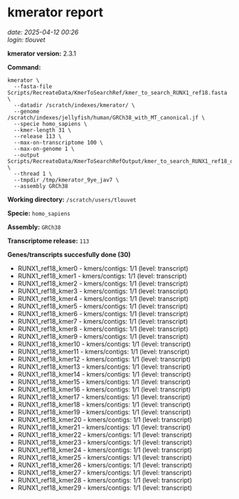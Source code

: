 # kmerator report
*date: 2025-04-12 00:26*  
*login: tlouvet*

**kmerator version:** 2.3.1

**Command:**

```
kmerator \
  --fasta-file Scripts/RecreateData/KmerToSearchRef/kmer_to_search_RUNX1_ref18.fasta \
  --datadir /scratch/indexes/kmerator/ \
  --genome /scratch/indexes/jellyfish/human/GRCh38_with_MT_canonical.jf \
  --specie homo_sapiens \
  --kmer-length 31 \
  --release 113 \
  --max-on-transcriptome 100 \
  --max-on-genome 1 \
  --output Scripts/RecreateData/KmerToSearchRefOutput/kmer_to_search_RUNX1_ref18_output \
  --thread 1 \
  --tmpdir /tmp/kmerator_9ye_jav7 \
  --assembly GRCh38
```

**Working directory:** `/scratch/users/tlouvet`

**Specie:** `homo_sapiens`

**Assembly:** `GRCh38`

**Transcriptome release:** `113`

**Genes/transcripts succesfully done (30)**

- RUNX1_ref18_kmer0 - kmers/contigs: 1/1 (level: transcript)
- RUNX1_ref18_kmer1 - kmers/contigs: 1/1 (level: transcript)
- RUNX1_ref18_kmer2 - kmers/contigs: 1/1 (level: transcript)
- RUNX1_ref18_kmer3 - kmers/contigs: 1/1 (level: transcript)
- RUNX1_ref18_kmer4 - kmers/contigs: 1/1 (level: transcript)
- RUNX1_ref18_kmer5 - kmers/contigs: 1/1 (level: transcript)
- RUNX1_ref18_kmer6 - kmers/contigs: 1/1 (level: transcript)
- RUNX1_ref18_kmer7 - kmers/contigs: 1/1 (level: transcript)
- RUNX1_ref18_kmer8 - kmers/contigs: 1/1 (level: transcript)
- RUNX1_ref18_kmer9 - kmers/contigs: 1/1 (level: transcript)
- RUNX1_ref18_kmer10 - kmers/contigs: 1/1 (level: transcript)
- RUNX1_ref18_kmer11 - kmers/contigs: 1/1 (level: transcript)
- RUNX1_ref18_kmer12 - kmers/contigs: 1/1 (level: transcript)
- RUNX1_ref18_kmer13 - kmers/contigs: 1/1 (level: transcript)
- RUNX1_ref18_kmer14 - kmers/contigs: 1/1 (level: transcript)
- RUNX1_ref18_kmer15 - kmers/contigs: 1/1 (level: transcript)
- RUNX1_ref18_kmer16 - kmers/contigs: 1/1 (level: transcript)
- RUNX1_ref18_kmer17 - kmers/contigs: 1/1 (level: transcript)
- RUNX1_ref18_kmer18 - kmers/contigs: 1/1 (level: transcript)
- RUNX1_ref18_kmer19 - kmers/contigs: 1/1 (level: transcript)
- RUNX1_ref18_kmer20 - kmers/contigs: 1/1 (level: transcript)
- RUNX1_ref18_kmer21 - kmers/contigs: 1/1 (level: transcript)
- RUNX1_ref18_kmer22 - kmers/contigs: 1/1 (level: transcript)
- RUNX1_ref18_kmer23 - kmers/contigs: 1/1 (level: transcript)
- RUNX1_ref18_kmer24 - kmers/contigs: 1/1 (level: transcript)
- RUNX1_ref18_kmer25 - kmers/contigs: 1/1 (level: transcript)
- RUNX1_ref18_kmer26 - kmers/contigs: 1/1 (level: transcript)
- RUNX1_ref18_kmer27 - kmers/contigs: 1/1 (level: transcript)
- RUNX1_ref18_kmer28 - kmers/contigs: 1/1 (level: transcript)
- RUNX1_ref18_kmer29 - kmers/contigs: 1/1 (level: transcript)
